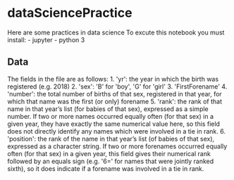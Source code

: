 # dataSciencePractice
Here are some practices in data science
To excute this notebook you must install:
	- jupyter
	- python 3

## Data
The fields in the file are as follows:
	1. 'yr': the year in which the birth was registered (e.g. 2018)
	2. 'sex': 'B' for 'boy', 'G' for 'girl'
	3. 'FirstForename'
	4. 'number': the total number of births of that sex, registered in that year, for which that name was the first (or only) forename
	5. 'rank': the rank of that name in that year’s list (for babies of that sex), expressed as a simple number. If two or more names occurred equally often (for that sex) in a given year, they have exactly the same numerical value here, so this field does not directly identify any names which were involved in a tie in rank.
	6. 'position': the rank of the name in that year’s list (of babies of that sex), expressed as a character string. If two or more forenames occurred equally often (for that sex) in a given year, this field gives their numerical rank followed by an equals sign (e.g. '6=' for names that were jointly ranked sixth), so it does indicate if a forename was involved in a tie in rank.

